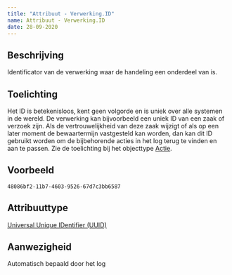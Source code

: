 ```yaml
---
title: "Attribuut - Verwerking.ID"
name: Attribuut - Verwerking.ID
date: 28-09-2020
---
```


## Beschrijving
Identificator van de verwerking waar de handeling een onderdeel van is.

## Toelichting
Het ID is betekenisloos, kent geen volgorde en is uniek over alle systemen in de wereld. De verwerking kan bijvoorbeeld een uniek ID van een zaak of verzoek zijn. Als de vertrouwelijkheid van deze zaak wijzigt of als op een later moment de bewaartermijn vastgesteld kan worden, dan kan dit ID gebruikt worden om de bijbehorende acties in het log terug te vinden en aan te passen.  Zie de toelichting bij het objecttype [Actie](../objecttypen/Actie.md).

## Voorbeeld
`48086bf2-11b7-4603-9526-67d7c3bb6587`

## Attribuuttype
[Universal Unique IDentifier (UUID)](../attribuuttypen/UUID.md)

## Aanwezigheid
Automatisch bepaald door het log
